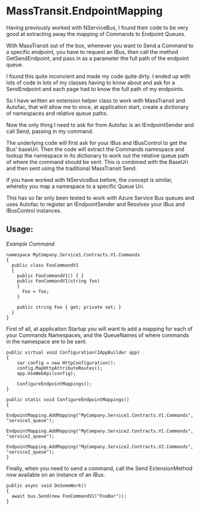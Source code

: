 # MassTransit.EndpointMapping
Having previously worked with NServiceBus, I found their code to be very good at extracting away the mapping of Commands to Endpoint Queues.

With MassTransit out of the box, whenever you want to Send a Command to a specific endpoint, you have to request an IBus, then call the method GetSendEndpoint, and pass in as a parameter the full path of the endpoint queue.

I found this quite inconvient and made my code quite dirty. I ended up with lots of code in lots of my classes having to know about and ask for a SendEndpoint and each page had to know the full path of my endpoints.

So I have written an extension helper class to work with MassTransit and Autofac, that will allow me to once, at application start, create a dictionary of namespaces and relative queue paths.

Now the only thing I need to ask for from Autofac is an IEndpointSender and call Send, passing in my command.

The underlying code will first ask for your IBus and IBusControl to get the Bus' baseUri. Then the code will extract the Commands namespace and lookup the namespace in its dictionary to work out the relative queue path of where the command should be sent. This is combined with the BaseUri and then sent using the traditional MassTransit Send.

If you have worked with NServiceBus before, the concept is similar, whereby you map a namespace to a specific Queue Uri.

This has so far only been tested to work with Azure Service Bus queues and uses Autofac to register an IEndpointSender and Resolves your IBus and IBusControl instances.

## Usage:

*Example Command*
```
namespace MyCompany.Service1.Contracts.V1.Commands
{
  public class FooCommandV1
  {
    public FooCommandV1() { }
    public FooCommandV1(string foo)
    {
      Foo = foo;
    }
    
    public string Foo { get; private set; }
  }
}
```

First of all, at application Startup you will want to add a mapping for each of your Commands Namespaces, and the QueueNames of where commands in the namespace are to be sent.

```
public virtual void Configuration(IAppBuilder app)
{
    var config = new HttpConfiguration();
    config.MapHttpAttributeRoutes();
    app.UseWebApi(config);
    
    ConfigureEndpointMappings();
}

public static void ConfigureEndpointMappings()
{
    EndpointMapping.AddMapping("MyCompany.Service1.Contracts.V1.Commands", "service1_queue");
    EndpointMapping.AddMapping("MyCompany.Service2.Contracts.V1.Commands", "service2_queue");
    EndpointMapping.AddMapping("MyCompany.Service2.Contracts.V2.Commands", "service2_queue");
}
```
Finally, when you need to send a command, call the Send ExtensionMethod now available on an instance of an IBus.

```
public async void DoSomeWork()
{
  await bus.Send(new FooCommandV1("FooBar"));
}
```
